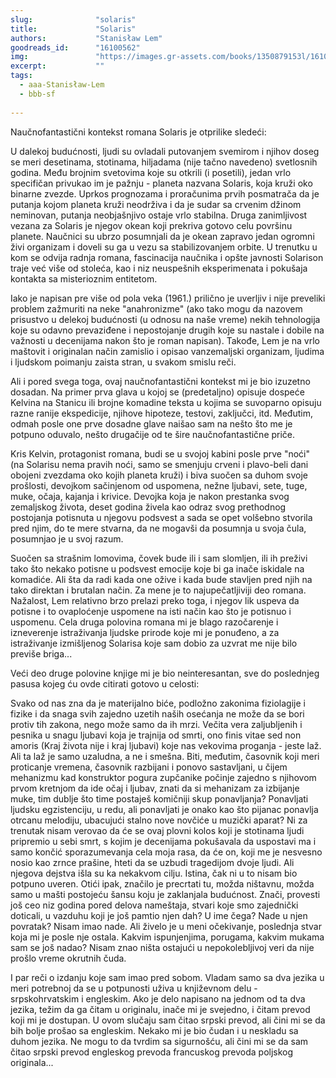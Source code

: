 ```yaml
---
slug:              "solaris"
title:             "Solaris"
authors:           "Stanisław Lem"
goodreads_id:      "16100562"
img:               "https://images.gr-assets.com/books/1350879153l/16100562.jpg"
excerpt:           ""
tags:
  - aaa-Stanisław-Lem
  - bbb-sf
  
---
```


Naučnofantastični kontekst romana Solaris je otprilike sledeći:

U dalekoj budućnosti, ljudi su ovladali putovanjem svemirom i njihov doseg se meri desetinama, stotinama, hiljadama (nije 
tačno navedeno) svetlosnih godina. Među brojnim svetovima koje su otkrili (i posetili), jedan vrlo specifičan privukao 
im je pažnju - planeta nazvana Solaris, koja kruži oko binarne zvezde. Uprkos prognozama i proračunima prvih posmatrača 
da je putanja kojom planeta kruži neodrživa i da je sudar sa crvenim džinom neminovan, putanja neobjašnjivo ostaje vrlo 
stabilna. Druga zanimljivost vezana za Solaris je njegov okean koji prekriva gotovo celu površinu planete. Naučnici su 
ubrzo posumnjali da je okean zapravo jedan ogromni živi organizam i doveli su ga u vezu sa stabilizovanjem orbite. U 
trenutku u kom se odvija radnja romana, fascinacija naučnika i opšte javnosti Solarison traje već više od stoleća, kao 
i niz neuspešnih eksperimenata i pokušaja kontakta sa misterioznim entitetom.

Iako je napisan pre više od pola veka (1961.) prilično je uverljiv i nije preveliki problem zažmuriti na neke "anahronizme" 
(ako tako mogu da nazovem prisustvo u delekoj budućnosti (u odnosu na naše vreme) nekih tehnologija koje su odavno 
prevaziđene i nepostojanje drugih koje su nastale i dobile na važnosti u decenijama nakon što je roman napisan). Takođe, 
Lem je na vrlo maštovit i originalan način zamislio i opisao vanzemaljski organizam, ljudima i ljudskom poimanju zaista 
stran, u svakom smislu reči.

Ali i pored svega toga, ovaj naučnofantastični kontekst mi je bio izuzetno dosadan. Na primer prva glava u kojoj se 
(predetaljno) opisuje dospeće Kelvina na Stanicu ili brojne komadine teksta u kojima se suvoparno opisuju razne ranije 
ekspedicije, njihove hipoteze, testovi, zaključci, itd. Međutim, odmah posle one prve dosadne glave naišao sam na nešto 
što me je potpuno oduvalo, nešto drugačije od te šire naučnofantastične priče.

Kris Kelvin, protagonist romana, budi se u svojoj kabini posle prve "noći" (na Solarisu nema pravih noći, samo se smenjuju 
crveni i plavo-beli dani obojeni zvezdama oko kojih planeta kruži) i biva suočen sa duhom svoje prošlosti, devojkom 
sačinjenom od uspomena, nežne ljubavi, sete, tuge, muke, očaja, kajanja i krivice. Devojka koja je nakon prestanka svog 
zemaljskog života, deset godina živela kao odraz svog prethodnog postojanja potisnuta u njegovu podsvest a sada se opet 
volšebno stvorila pred njim, do te mere stvarna, da ne mogavši da posumnja u svoja čula, posumnjao je u svoj razum.

Suočen sa strašnim lomovima, čovek bude ili i sam slomljen, ili ih preživi tako što nekako potisne u podsvest emocije 
koje bi ga inače iskidale na komadiće. Ali šta da radi kada one ožive i kada bude stavljen pred njih na tako direktan i 
brutalan način. Za mene je to najupečatljiviji deo romana. Nažalost, Lem relativno brzo prelazi preko toga, i njegov lik 
uspeva da potisne i to ovaploćenje uspomene na isti način kao što je potisnuo i uspomenu. Cela druga polovina romana mi 
je blago razočarenje i izneverenje istraživanja ljudske prirode koje mi je ponuđeno, a za istraživanje izmišljenog 
Solarisa koje sam dobio za uzvrat me nije bilo previše briga...

Veći deo druge polovine knjige mi je bio neinteresantan, sve do poslednjeg pasusa kojeg ću ovde citirati gotovo u celosti:

Svako od nas zna da je materijalno biće, podložno zakonima fiziolagije i fizike i da snaga svih zajedno uzetih naših 
osećanja ne može da se bori protiv tih zakona, nego može samo da ih mrzi. Večita vera zaljubljenih i pesnika u snagu 
ljubavi koja je trajnija od smrti, ono finis vitae sed non amoris (Kraj života nije i kraj ljubavi) koje nas vekovima 
proganja - jeste laž. Ali ta laž je samo uzaludna, a ne i smešna. Biti, međutim, časovnik koji meri proticanje vremena, 
časovnik razbijani i ponovo sastavljani, u čijem mehanizmu kad konstruktor pogura zupčanike počinje zajedno s njihovom 
prvom kretnjom da ide očaj i ljubav, znati da si mehanizam za izbijanje muke, tim dublje što time postaješ komičniji skup 
ponavljanja? Ponavljati ljudsku egzistenciju, u redu, ali ponavljati je onako kao što pijanac ponavlja otrcanu melodiju, 
ubacujući stalno nove novčiće u muzički aparat? Ni za trenutak nisam verovao da će se ovaj plovni kolos koji je stotinama 
ljudi pripremio u sebi smrt, s kojim je decenijama pokušavala da uspostavi ma i samo končić sporazumevanja cela moja rasa, 
da će on, koji me je nesvesno nosio kao zrnce prašine, hteti da se uzbudi tragedijom dvoje ljudi. Ali njegova dejstva 
išla su ka nekakvom cilju. Istina, čak ni u to nisam bio potpuno uveren. Otići ipak, značilo je precrtati tu, možda 
ništavnu, možda samo u mašti postojeću šansu koju je zaklanjala budućnost. Znači, provesti još ceo niz godina pored 
delova nameštaja, stvari koje smo zajednički doticali, u vazduhu koji je još pamtio njen dah? U ime čega? Nade u njen 
povratak? Nisam imao nade. Ali živelo je u meni očekivanje, poslednja stvar koja mi je posle nje ostala. Kakvim ispunjenjima, 
porugama, kakvim mukama sam se još nadao? Nisam znao ništa ostajući u nepokolebljivoj veri da nije prošlo vreme okrutnih čuda.


I par reči o izdanju koje sam imao pred sobom. Vladam samo sa dva jezika u meri potrebnoj da se u potpunosti uživa u 
književnom delu - srpskohrvatskim i engleskim. Ako je delo napisano na jednom od ta dva jezika, težim da ga čitam u 
originalu, inače mi je svejedno, i čitam prevod koji mi je dostupan. U ovom slučaju sam čitao srpski prevod, ali čini mi 
se da bih bolje prošao sa engleskim. Nekako mi je bio čudan i u neskladu sa duhom jezika. Ne mogu to da tvrdim sa 
sigurnošću, ali čini mi se da sam čitao srpski prevod engleskog prevoda francuskog prevoda poljskog originala...